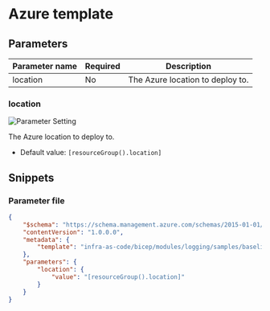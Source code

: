 # Azure template

## Parameters

Parameter name | Required | Description
-------------- | -------- | -----------
location       | No       | The Azure location to deploy to.

### location

![Parameter Setting](https://img.shields.io/badge/parameter-optional-green?style=flat-square)

The Azure location to deploy to.

- Default value: `[resourceGroup().location]`

## Snippets

### Parameter file

```json
{
    "$schema": "https://schema.management.azure.com/schemas/2015-01-01/deploymentParameters.json#",
    "contentVersion": "1.0.0.0",
    "metadata": {
        "template": "infra-as-code/bicep/modules/logging/samples/baseline.sample.json"
    },
    "parameters": {
        "location": {
            "value": "[resourceGroup().location]"
        }
    }
}
```

